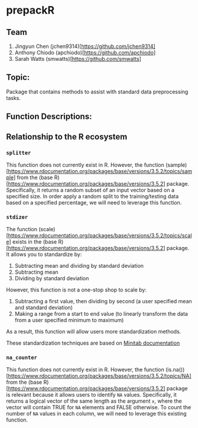 # prepackR

## Team
1. Jingyun Chen (jchen9314)[https://github.com/jchen9314]
2. Anthony Chiodo (apchiodo)[https://github.com/apchiodo]
3. Sarah Watts (smwatts)[https://github.com/smwatts]

## Topic:

Package that contains methods to assist with standard data preprocessing tasks. 

## Function Descriptions:

## Relationship to the R ecosystem

### `splitter`

This function does not currently exist in R. However, the function (sample)[https://www.rdocumentation.org/packages/base/versions/3.5.2/topics/sample] from the (base R)[https://www.rdocumentation.org/packages/base/versions/3.5.2] package. Specifically, it returns a random subset of an input vector based on a specified size. In order apply a random split to the training/testing data based on a specified percentage, we will need to leverage this function.

### `stdizer`

The function (scale)[https://www.rdocumentation.org/packages/base/versions/3.5.2/topics/scale] exists in the (base R)[https://www.rdocumentation.org/packages/base/versions/3.5.2] package. It allows you to standardize by:
1. Subtracting mean and dividing by standard deviation
2. Subtracting mean
3. Dividing by standard deviation

However, this function is not a one-stop shop to scale by:
1. Subtracting a first value, then dividing by second (a user specified mean and standard deviation)
2. Making a range from a start to end value (to linearly transform the data from a user specified minimum to maximum)

As a result, this function will allow users more standardization methods.

These standardization techniques are based on [Minitab documentation](https://support.minitab.com/en-us/minitab/18/help-and-how-to/calculations-data-generation-and-matrices/standardize/standardize-columns-of-data/)

### `na_counter`

This function does not currently exist in R. However, the function (is.na())[https://www.rdocumentation.org/packages/base/versions/3.5.2/topics/NA] from the (base R)[https://www.rdocumentation.org/packages/base/versions/3.5.2] package is relevant because it allows users to identify `NA` values. Specifically, it returns a logical vector of the same length as the argument `x`, where the vector will contain TRUE for `NA` elements and FALSE otherwise. To count the number of `NA` values in each column, we will need to leverage this existing function.